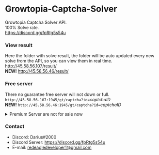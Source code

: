 # Growtopia-Captcha-Solver
Growtopia Captcha Solver API.<br>
100% Solve rate.<br>
https://discord.gg/fpRtg5s54u

### View result
Here the folder with solve result, the folder will be auto updated every new solve from the API, so you can view them in real time. <br>
http://45.58.56.107/result/<br>
<b>NEW!</b> http://45.58.56.46/result/

### Free server
There no guarantee free server will not down or full.<br>
`http://45.58.56.107:1945/gt/captcha?id=`*captchaID*<br>
<b>NEW!</b> `http://45.58.56.46:1945/gt/captcha?id=`*captchaID*

<details> 
<summary>Premium Server are not for sale now</summary>
<h3>Premium Server</h3>
5950X + 128gb ram | 0.2s api return result.<br>
Free access to premium server for 1000 requests once you starred this repo, contact me to claim.<br>

1 DL for 750 requests<br>
25 DL for 20k requests<br>
Can be negotiate for larger quantity.<br>
Refund policy available for unsolvable requests (read below)<br>

<h3>Refund Policy</h3>
<ul>
  <li>Captcha ID should be provided</li>
  <li>aptcha should be still valid ( under 24 hours after being generated )</li>
</ul>

Refund: <br>
2x DLS of your purchase + 10 days unlimited access to premium server
</details>

### Contact
 - Discord: Darius#2000
 - Discord Server: https://discord.gg/fpRtg5s54u
 - E-mail: redeagledeveloper1@gmail.com
 
